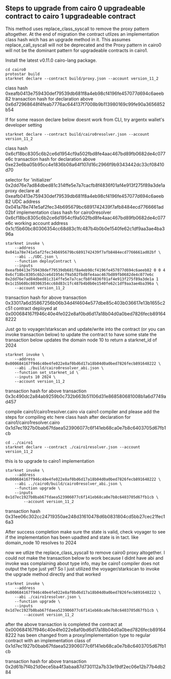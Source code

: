## Steps to upgrade from cairo 0 upgradeable contract to cairo 1 upgradeable contract
This method uses replace_class_syscall to remove the proxy pattern altogether. At the end of migration the contract utlizes an implementation class hash wich has an upgrade method in it. This assumes replace_call_syscall will not be deprecated and the Proxy pattern in cairo0 will not be the dominant pattern for upgradeable contracts in cairo1.

Install the latest v0.11.0 cairo-lang package.

```shell
cd cairo0
protostar build
starknet declare --contract build/proxy.json --account version_11_2
```
class hash 0xeafb0413e759430def79539db681f8a4eb98cf4196fe457077d694c6aeeb82
transaction hash for declaration above 0x6d72968648f4feab7776ac644137f7008b9b113980169c99fe90a3656852b54


If for some reason declare below doesnt work from CLI, try argentx wallet's developer setting

```shell
starknet declare --contract build/cairo0resolver.json --account version_11_2
```

class hash 0x6cf18bc8305c6b2ce6d1954cf9a502fbd8fe4aac467bd89fb0682de4c077e6c
transaction hash for declaration above 0xe23e6ba05b95cc4e1836b08a64f107d16c2966f9b9343442dc33cf08410d70



selector for 'initializer'  0x2dd76e7ad84dbed81c314ffe5e7a7cacfb8f4836f01af4e913f275f89a3de1a
proxy declare at 0xeafb0413e759430def79539db681f8a4eb98cf4196fe457077d694c6aeeb82
UDC address 0x041a78e741e5af2fec34b695679bc6891742439f7afb8484ecd7766661ad02bf
implementation class hash for cairo0resolver 0x6cf18bc8305c6b2ce6d1954cf9a502fbd8fe4aac467bd89fb0682de4c077e6c
working account address 0x1c15b60bc80306354cc68d83c1fc487b4b0b0e1540fe62c1df9aa3ae4ba396a

```shell
starknet invoke \
    --address 0x041a78e741e5af2fec34b695679bc6891742439f7afb8484ecd7766661ad02bf \
    --abi ../UDC.json \
    --function deployContract \
    --inputs 0xeafb0413e759430def79539db681f8a4eb98cf4196fe457077d694c6aeeb82 0 0 4 0x6cf18bc8305c6b2ce6d1954cf9a502fbd8fe4aac467bd89fb0682de4c077e6c 0x2dd76e7ad84dbed81c314ffe5e7a7cacfb8f4836f01af4e913f275f89a3de1a 1 0x1c15b60bc80306354cc68d83c1fc487b4b0b0e1540fe62c1df9aa3ae4ba396a \
	--account version_11_2
```

transaction hash for above transaction 0x33017a6d35867256b06b34d4f4604e577dbe85c403b036617e13b1655c2c51
contract deployed at 0x000684167f946c40e4fe022e8af0bd6d17a18b04d0a0bed7826fecb891648222

Just go to voyager/starkscan and update/write into the contract (or you can invoke transaction below) to update the contract to have some state
the transaction below updates the domain node 10 to return a starknet_id of 2024 

```shell
starknet invoke \
    --address 0x000684167f946c40e4fe022e8af0bd6d17a18b04d0a0bed7826fecb891648222 \
    --abi ./build/cairo0resolver_abi.json \
    --function set_starknet_id \
    --inputs 10 2024 \
	--account version_11_2
```	

transaction hash for above transaction 0x3c490dc2a84ab9259b0c732b663b51106d31e868580681008b1a6d7749ad457

compile cairo1/cairo1resolver.cairo via cairo1 compiler and please add the steps for compiling etc here
class hash after declaration for cairo1/cairo1resolver.cairo 0x1d7ec1927b0bab67fdaea523906077c6f141eb68ca0e7b8c6403705d67fb1cb

```shell
cd ../cairo1
starknet declare --contract ./cairo1resolver.json --account version_11_2
```


this is to upgrade to cairo1 implementation

```shell
starknet invoke \
    --address 0x000684167f946c40e4fe022e8af0bd6d17a18b04d0a0bed7826fecb891648222 \
    --abi ../cairo0/build/cairo0resolver_abi.json \
    --function upgrade \
    --inputs 0x1d7ec1927b0bab67fdaea523906077c6f141eb68ca0e7b8c6403705d67fb1cb \
        --account version_11_2
```		
		
transaction hash 0x31ee06c302cc24719350ae248d31610478d6b0831804cd5bb27cec21fec16a3

After success completion make sure the state is valid, check voyager to see if the implementation has been upadted and state is in tact. like domain_node 10 resolves to 2024


now we utlize the replace_class_syscall to remove cairo0 proxy altogether.
I could not make the transaction below to work because I didnt have abi and invoke was complaining about type info, may be cairo1 compiler does not output the type just yet? So I just utilized the voyager/starkscan to invoke the upgrade method directly and that worked

```shell
starknet invoke \
    --address 0x000684167f946c40e4fe022e8af0bd6d17a18b04d0a0bed7826fecb891648222 \
    --abi ./cairo1resolver.json \
    --function upgrade \
    --inputs 0x1d7ec1927b0bab67fdaea523906077c6f141eb68ca0e7b8c6403705d67fb1cb \
        --account version_11_2
```
		
after the above transaction is completed the contract at 0x000684167f946c40e4fe022e8af0bd6d17a18b04d0a0bed7826fecb891648222 has been changed from a proxy/implementation type to regular contract with an implementation class of 0x1d7ec1927b0bab67fdaea523906077c6f141eb68ca0e7b8c6403705d67fb1cb

transaction hash for above transaction 0x2d61b7f4b21d0ece5ba4f3abaa87d730112a7b33e19df2ec06e12b77b4db284
